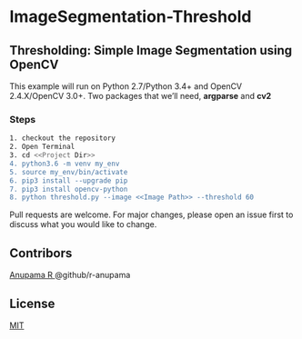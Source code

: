 # ImageSegmentation-Threshold
## Thresholding: Simple Image Segmentation using OpenCV
This example will run on Python 2.7/Python 3.4+ and OpenCV 2.4.X/OpenCV 3.0+.
Two packages that we’ll need, ****argparse****  and ****cv2****

### Steps
```bash
1. checkout the repository
2. Open Terminal
3. cd <<Project Dir>>
4. python3.6 -m venv my_env
5. source my_env/bin/activate
6. pip3 install --upgrade pip
7. pip3 install opencv-python
8. python threshold.py --image <<Image Path>> --threshold 60
```

Pull requests are welcome. For major changes, please open an issue first to discuss what you would like to change.

## Contribors
[ Anupama R ](https://github.com/r-anupama) 
@github/r-anupama

## License
[MIT](https://choosealicense.com/licenses/mit/)
